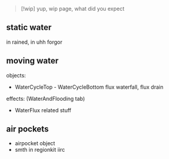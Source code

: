 > [!wip] yup, wip page, what did you expect

## static water
in rained, in uhh forgor

## moving water
objects:
- WaterCycleTop - WaterCycleBottom
flux waterfall, flux drain

effects: (WaterAndFlooding tab)
- WaterFlux related stuff




## air pockets
- airpocket object
- smth in regionkit iirc

